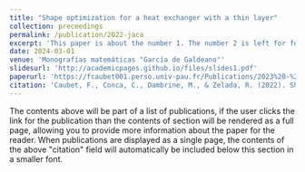 ```yaml
---
title: "Shape optimization for a heat exchanger with a thin layer"
collection: preceedings
permalink: /publication/2022-jaca
excerpt: 'This paper is about the number 1. The number 2 is left for future work.'
date: 2024-03-01
venue: 'Monografías matemáticas "García de Galdeano"'
slidesurl: 'http://academicpages.github.io/files/slides1.pdf'
paperurl: 'https://fcaubet001.perso.univ-pau.fr/Publications/2023%20-%20Shape%20optimization%20for%20heat%20exchangers%20with%20a%20thin%20layer.pdf'
citation: 'Caubet, F., Conca, C., Dambrine, M., & Zelada, R. (2022). Shape optimization for a heat exchanger with a thin layer. In Sixteenth International Conference Zaragoza-Pau on Mathematics and its Applications (Vol. 43, pp. 51-61).'
---
```


The contents above will be part of a list of publications, if the user clicks the link for the publication than the contents of section will be rendered as a full page, allowing you to provide more information about the paper for the reader. When publications are displayed as a single page, the contents of the above "citation" field will automatically be included below this section in a smaller font.